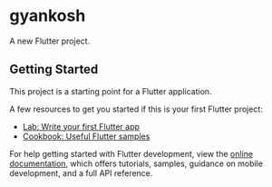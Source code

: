 # gyankosh

A new Flutter project.

## Getting Started

This project is a starting point for a Flutter application.

A few resources to get you started if this is your first Flutter project:

- [Lab: Write your first Flutter app](https://docs.flutter.dev/get-started/codelab)
- [Cookbook: Useful Flutter samples](https://docs.flutter.dev/cookbook)

For help getting started with Flutter development, view the
[online documentation](https://docs.flutter.dev/), which offers tutorials,
samples, guidance on mobile development, and a full API reference.

[//]: # (C:\Users\USER\AppData\Local\Android\Sdk\platform-tools) 

[//]: # (./adb shell am start -a android.intent.action.VIEW -c android.intent.category.BROWSABLE -d https://gyankosh.org/red)
